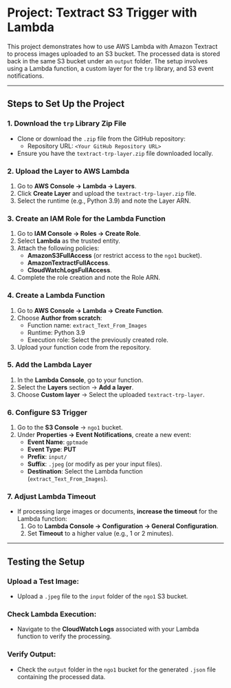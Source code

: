 
# Project: Textract S3 Trigger with Lambda

This project demonstrates how to use AWS Lambda with Amazon Textract to process images uploaded to an S3 bucket. The processed data is stored back in the same S3 bucket under an `output` folder. The setup involves using a Lambda function, a custom layer for the `trp` library, and S3 event notifications.

---

## Steps to Set Up the Project

### 1. Download the `trp` Library Zip File
- Clone or download the `.zip` file from the GitHub repository:
  - Repository URL: `<Your GitHub Repository URL>`
- Ensure you have the `textract-trp-layer.zip` file downloaded locally.

### 2. Upload the Layer to AWS Lambda
1. Go to **AWS Console → Lambda → Layers**.
2. Click **Create Layer** and upload the `textract-trp-layer.zip` file.
3. Select the runtime (e.g., Python 3.9) and note the Layer ARN.

### 3. Create an IAM Role for the Lambda Function
1. Go to **IAM Console → Roles → Create Role**.
2. Select **Lambda** as the trusted entity.
3. Attach the following policies:
   - **AmazonS3FullAccess** (or restrict access to the `ngo1` bucket).
   - **AmazonTextractFullAccess**.
   - **CloudWatchLogsFullAccess**.
4. Complete the role creation and note the Role ARN.

### 4. Create a Lambda Function
1. Go to **AWS Console → Lambda → Create Function**.
2. Choose **Author from scratch**:
   - Function name: `extract_Text_From_Images`
   - Runtime: Python 3.9
   - Execution role: Select the previously created role.
3. Upload your function code from the repository.

### 5. Add the Lambda Layer
1. In the **Lambda Console**, go to your function.
2. Select the **Layers** section → **Add a layer**.
3. Choose **Custom layer** → Select the uploaded `textract-trp-layer`.

### 6. Configure S3 Trigger
1. Go to the **S3 Console** → `ngo1` bucket.
2. Under **Properties → Event Notifications**, create a new event:
   - **Event Name**: `gptmade`
   - **Event Type**: **PUT**
   - **Prefix**: `input/`
   - **Suffix**: `.jpeg` (or modify as per your input files).
   - **Destination**: Select the Lambda function (`extract_Text_From_Images`).

### 7. Adjust Lambda Timeout
- If processing large images or documents, **increase the timeout** for the Lambda function:
  1. Go to **Lambda Console → Configuration → General Configuration**.
  2. Set **Timeout** to a higher value (e.g., 1 or 2 minutes).

---

## Testing the Setup

### Upload a Test Image:
- Upload a `.jpeg` file to the `input` folder of the `ngo1` S3 bucket.

### Check Lambda Execution:
- Navigate to the **CloudWatch Logs** associated with your Lambda function to verify the processing.

### Verify Output:
- Check the `output` folder in the `ngo1` bucket for the generated `.json` file containing the processed data.


